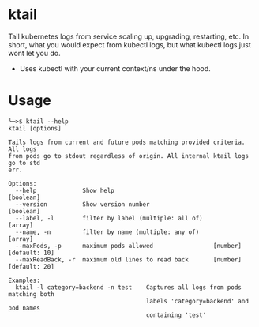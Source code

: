 # ktail
Tail kubernetes logs from service scaling up, upgrading, restarting, etc. In short, what you would expect from kubectl logs, but what kubectl logs just wont let you do.

* Uses kubectl with your current context/ns under the hood.

# Usage

```
╰─>$ ktail --help
ktail [options]

Tails logs from current and future pods matching provided criteria. All logs
from pods go to stdout regardless of origin. All internal ktail logs go to std
err.

Options:
  --help             Show help                                         [boolean]
  --version          Show version number                               [boolean]
  --label, -l        filter by label (multiple: all of)                  [array]
  --name, -n         filter by name (multiple: any of)                   [array]
  --maxPods, -p      maximum pods allowed                 [number] [default: 10]
  --maxReadBack, -r  maximum old lines to read back       [number] [default: 20]

Examples:
  ktail -l category=backend -n test    Captures all logs from pods matching both
                                       labels 'category=backend' and pod names
                                       containing 'test'
```

